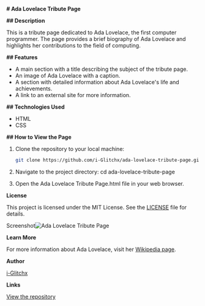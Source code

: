**# Ada Lovelace Tribute Page**

**## Description**

This is a tribute page dedicated to Ada Lovelace, the first computer programmer. The page provides a brief biography of Ada Lovelace and highlights her contributions to the field of computing.

**## Features**
- A main section with a title describing the subject of the tribute page.
- An image of Ada Lovelace with a caption.
- A section with detailed information about Ada Lovelace's life and achievements.
- A link to an external site for more information.

**## Technologies Used**
- HTML
- CSS

**## How to View the Page**
1. Clone the repository to your local machine:
   ```bash
   git clone https://github.com/i-Glitchx/ada-lovelace-tribute-page.git

2. Navigate to the project directory: cd ada-lovelace-tribute-page

3. Open the Ada Lovelace Tribute Page.html file in your web browser.

**License**

This project is licensed under the MIT License. See the [LICENSE](LICENSE) file for details.

Screenshot![Ada Lovelace Tribute Page](https://github.com/user-attachments/assets/d5d94b95-1f8a-4670-bebe-996c91744456)

**Learn More**

For more information about Ada Lovelace, visit her [Wikipedia page](https://en.wikipedia.org/wiki/Ada_Lovelace).

**Author**

[i-Glitchx](https://github.com/i-Glitchx)

**Links**

[View the repository](https://github.com/i-Glitchx/Ada-Lovelace-Tribute-Page/tree/main)
